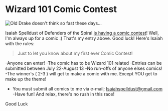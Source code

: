 # Wizard 101 Comic Contest

![Old Drake doesn't think so fast these days...](http://westkarana.com/wp-content/uploads/2009/07/w101comic4isaiah.jpg "Old Drake doesn't think so fast these days...")

Isaiah Spelldust of Defenders of the Spiral [is having a comic contest](http://defendersofthespiral.blogspot.com/2009/07/comic-contest.html)! Well, I'm always up for a comic :) That's my entry above. Good luck! Here's Isaiah with the rules:


> Just to let you know about my first ever Comic Contest!

-Anyone can enter!
-The comic has to be Wizard 101 related
-Entries can be submitted between July 22-August 13
-No run-offs of anyone elses comics!
-The winner's ( 2-3 ) will get to make a comic with me. Except YOU get to make up the theme!
- You must submit all comics to me via e-mail; [Isaiahspelldust@gmail.com](mailto:Isaiahspelldust@gmail.com)
-Have fun! And relax, there's no rush in this race!

Good Luck




